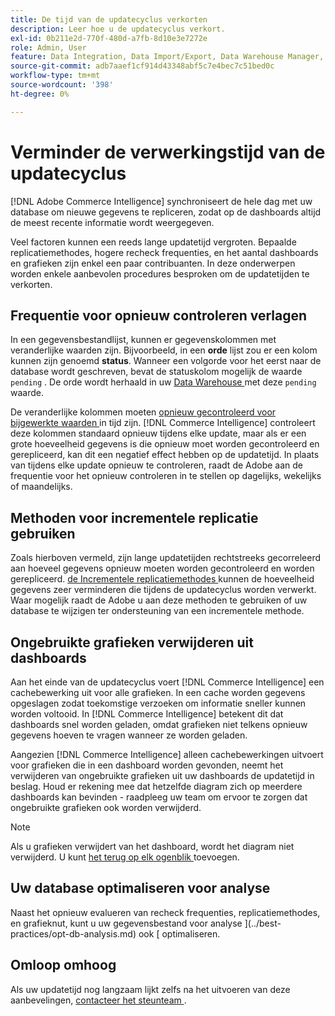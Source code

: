 ```yaml
---
title: De tijd van de updatecyclus verkorten
description: Leer hoe u de updatecyclus verkort.
exl-id: 0b211e2d-770f-480d-a7fb-8d10e3e7272e
role: Admin, User
feature: Data Integration, Data Import/Export, Data Warehouse Manager, Dashboards
source-git-commit: adb7aaef1cf914d43348abf5c7e4bec7c51bed0c
workflow-type: tm+mt
source-wordcount: '398'
ht-degree: 0%

---
```


# Verminder de verwerkingstijd van de updatecyclus

[!DNL Adobe Commerce Intelligence] synchroniseert de hele dag met uw database om nieuwe gegevens te repliceren, zodat op de dashboards altijd de meest recente informatie wordt weergegeven.

Veel factoren kunnen een reeds lange updatetijd vergroten. Bepaalde replicatiemethodes, hogere recheck frequenties, en het aantal dashboards en grafieken zijn enkel een paar contribuanten. In deze onderwerpen worden enkele aanbevolen procedures besproken om de updatetijden te verkorten.

## Frequentie voor opnieuw controleren verlagen

In een gegevensbestandlijst, kunnen er gegevenskolommen met veranderlijke waarden zijn. Bijvoorbeeld, in een **orde** lijst zou er een kolom kunnen zijn genoemd **status**. Wanneer een volgorde voor het eerst naar de database wordt geschreven, bevat de statuskolom mogelijk de waarde `pending` . De orde wordt herhaald in uw [ Data Warehouse ](../data-analyst/data-warehouse-mgr/tour-dwm.md) met deze `pending` waarde.

De veranderlijke kolommen moeten [ opnieuw gecontroleerd voor bijgewerkte waarden ](../data-analyst/data-warehouse-mgr/cfg-data-rechecks.md) in tijd zijn. [!DNL Commerce Intelligence] controleert deze kolommen standaard opnieuw tijdens elke update, maar als er een grote hoeveelheid gegevens is die opnieuw moet worden gecontroleerd en gerepliceerd, kan dit een negatief effect hebben op de updatetijd. In plaats van tijdens elke update opnieuw te controleren, raadt de Adobe aan de frequentie voor het opnieuw controleren in te stellen op dagelijks, wekelijks of maandelijks.

## Methoden voor incrementele replicatie gebruiken

Zoals hierboven vermeld, zijn lange updatetijden rechtstreeks gecorreleerd aan hoeveel gegevens opnieuw moeten worden gecontroleerd en worden gerepliceerd. [ de Incrementele replicatiemethodes ](../data-analyst/data-warehouse-mgr/cfg-replication-methods.md) kunnen de hoeveelheid gegevens zeer verminderen die tijdens de updatecyclus worden verwerkt. Waar mogelijk raadt de Adobe u aan deze methoden te gebruiken of uw database te wijzigen ter ondersteuning van een incrementele methode.

## Ongebruikte grafieken verwijderen uit dashboards

Aan het einde van de updatecyclus voert [!DNL Commerce Intelligence] een cachebewerking uit voor alle grafieken. In een cache worden gegevens opgeslagen zodat toekomstige verzoeken om informatie sneller kunnen worden voltooid. In [!DNL Commerce Intelligence] betekent dit dat dashboards snel worden geladen, omdat grafieken niet telkens opnieuw gegevens hoeven te vragen wanneer ze worden geladen.

Aangezien [!DNL Commerce Intelligence] alleen cachebewerkingen uitvoert voor grafieken die in een dashboard worden gevonden, neemt het verwijderen van ongebruikte grafieken uit uw dashboards de updatetijd in beslag. Houd er rekening mee dat hetzelfde diagram zich op meerdere dashboards kan bevinden - raadpleeg uw team om ervoor te zorgen dat ongebruikte grafieken ook worden verwijderd.

>[!NOTE]
>
>Als u grafieken verwijdert van het dashboard, wordt het diagram niet verwijderd. U kunt [ het terug op elk ogenblik ](../data-user/dashboards/add-charts-dashboard.md) toevoegen.

## Uw database optimaliseren voor analyse

Naast het opnieuw evalueren van recheck frequenties, replicatiemethodes, en grafieknut, kunt u uw gegevensbestand voor analyse ](../best-practices/opt-db-analysis.md) ook [ optimaliseren.

## Omloop omhoog

Als uw updatetijd nog langzaam lijkt zelfs na het uitvoeren van deze aanbevelingen, [ contacteer het steunteam ](https://experienceleague.adobe.com/docs/commerce-knowledge-base/kb/troubleshooting/miscellaneous/mbi-service-policies.html).

